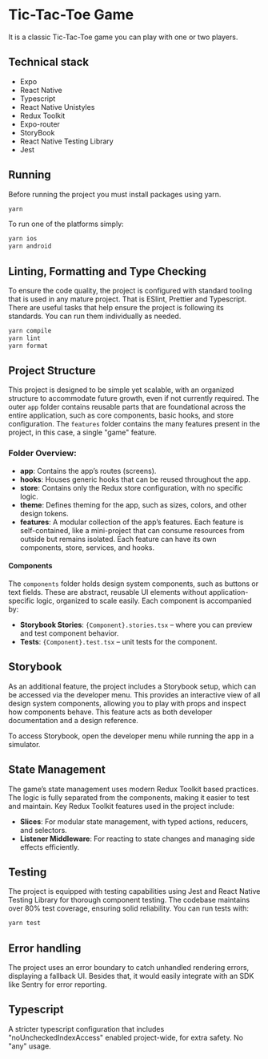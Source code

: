 # Tic-Tac-Toe Game

It is a classic Tic-Tac-Toe game you can play with one or two players.

## Technical stack

- Expo
- React Native
- Typescript
- React Native Unistyles
- Redux Toolkit
- Expo-router
- StoryBook
- React Native Testing Library
- Jest

## Running

Before running the project you must install packages using yarn.

```bash
yarn
```

To run one of the platforms simply:

```bash
yarn ios
yarn android
```

## Linting, Formatting and Type Checking

To ensure the code quality, the project is configured with standard tooling that is used in any mature project. That is ESlint, Prettier and Typescript. There are useful tasks that help ensure the project is following its standards. You can run them individually as needed.

```bash
yarn compile
yarn lint
yarn format
```

## Project Structure

This project is designed to be simple yet scalable, with an organized structure to accommodate future growth, even if not currently required. 
The outer `app` folder contains reusable parts that are foundational across the entire application, such as core components, basic hooks, and store configuration.
The `features` folder contains the many features present in the project, in this case, a single "game" feature.

### Folder Overview:

- **app**: Contains the app’s routes (screens).
- **hooks**: Houses generic hooks that can be reused throughout the app.
- **store**: Contains only the Redux store configuration, with no specific logic.
- **theme**: Defines theming for the app, such as sizes, colors, and other design tokens.
- **features**: A modular collection of the app’s features. Each feature is self-contained, like a mini-project that can consume resources from outside but remains isolated. Each feature can have its own components, store, services, and hooks.

#### Components

The `components` folder holds design system components, such as buttons or text fields. These are abstract, reusable UI elements without application-specific logic, organized to scale easily. Each component is accompanied by:

- **Storybook Stories**: `{Component}.stories.tsx` – where you can preview and test component behavior.
- **Tests**: `{Component}.test.tsx` – unit tests for the component.

## Storybook

As an additional feature, the project includes a Storybook setup, which can be accessed via the developer menu. This provides an interactive view of all design system components, allowing you to play with props and inspect how components behave. This feature acts as both developer documentation and a design reference.

To access Storybook, open the developer menu while running the app in a simulator.

## State Management

The game’s state management uses modern Redux Toolkit based practices. The logic is fully separated from the components, making it easier to test and maintain. Key Redux Toolkit features used in the project include:

- **Slices**: For modular state management, with typed actions, reducers, and selectors.
- **Listener Middleware**: For reacting to state changes and managing side effects efficiently.

## Testing

The project is equipped with testing capabilities using Jest and React Native Testing Library for thorough component testing. The codebase maintains over 80% test coverage, ensuring solid reliability. You can run tests with:

```bash
yarn test
```

## Error handling

The project uses an error boundary to catch unhandled rendering errors, displaying a fallback UI. Besides that, it would easily integrate with an SDK like Sentry for error reporting.

## Typescript

A stricter typescript configuration that includes "noUncheckedIndexAccess" enabled project-wide, for extra safety. No "any" usage.
